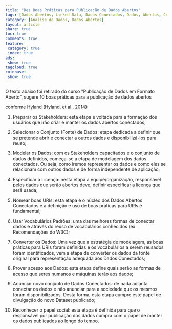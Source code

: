```yaml
---
title: "Dez Boas Práticas para PUblicação de Dados Abertos" 
tags: [Dados Abertos, Linked Data, Dados Conectados, Dados, Abertos, Conectados, RDF, SPARQL, W3C, HTML, MicroFormatos, WebSemantica, Semantica, Ontologia, Dicas, Boas Práticas]
category: [Analise de Dados, Dados Abertos]
layout: article
share: true
toc: true
comments: true
feature:
 category: true
 index: true
ads: 
 show: true
tagcloud: true
coinbase:
 show: true
---
```

O texto abaixo foi retirado do curso "Publicação de Dados em Formato Aberto", 
sugere 10 boas práticas para a publicação de dados abertos

<!--more-->

conforme Hyland (Hyland, et al., 2014):

1. Preparar os Stakeholders: esta etapa é voltada para a formação dos usuários que irão criar e manter os dados abertos conectados;

2. Selecionar o Conjunto (Fonte) de Dados: etapa dedicada a definir que se pretende abrir e conectar a outros dados e disponibilizá-los para reuso;

3. Modelar os Dados: com os Stakeholders capacitados e o conjunto de dados definidos, começa-se a etapa de modelagem dos dados conectados. Ou seja, como iremos representar os dados e como eles se relacionam com outros dados e de forma independente de aplicação;

4. Especificar a Licença: nesta etapa a equipe/organização, responsável pelos dados que serão abertos deve, definir especificar a licença que será usada;

5. Nomear boas URIs: esta etapa é o núcleo dos Dados Abertos Conectados e a definição e uso de boas práticas para URIs é fundamental;

6. Usar Vocabulários Padrões: uma das melhores formas de conectar dados é através do reuso de vocabulários conhecidos (ex. Recomendações do W3C);

7. Converter os Dados: Uma vez que a estratégia de modelagem, as boas práticas para URIs foram definidas e os vocabulários a serem reusados foram identificados, vem a etapa de converter os dados da fonte original para representação adequada aos Dados Conectados;

8. Prover acesso aos Dados: esta etapa define quais serão as formas de acesso que seres humanos e máquinas terão aos dados;

9. Anunciar novo conjunto de Dados Conectados: de nada adianta conectar os dados e não anunciar para a sociedade que os mesmos foram disponibilizados. Desta forma, esta etapa cumpre este papel de divulgação do novo Dataset publicado;

10. Reconhecer o papel social: esta etapa é definida para que o responsável por publicação dos dados cumpra com o papel de manter os dados publicados ao longo do tempo.

